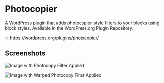 # Photocopier

A WordPress plugin that adds photocopier-style filters to your blocks using block styles. Available in the WordPress.org Plugin Repository: 

💥 https://wordpress.org/plugins/photocopier/

## Screenshots

![Image with Photocopy Filter Applied](https://cldup.com/TtjC-77_Nj.png)

![Image with Warped Photocopy Filter Applied](https://cldup.com/V3V6bMkCS0.png)